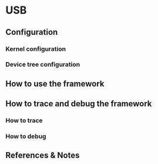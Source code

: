 # USB

## Configuration

### Kernel configuration

### Device tree configuration

## How to use the framework

## How to trace and debug the framework

### How to trace

### How to debug

## References & Notes
